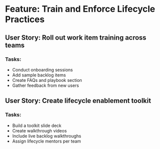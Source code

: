# Feature: Train and Enforce Lifecycle Practices

## User Story: Roll out work item training across teams

### Tasks:
- Conduct onboarding sessions
- Add sample backlog items
- Create FAQs and playbook section
- Gather feedback from new users

## User Story: Create lifecycle enablement toolkit

### Tasks:
- Build a toolkit slide deck
- Create walkthrough videos
- Include live backlog walkthroughs
- Assign lifecycle mentors per team